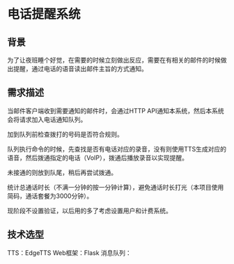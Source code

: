 # 电话提醒系统

## 背景

为了让夜班睡个好觉，在需要的时候立刻做出反应，需要在有相关的邮件的时候做出提醒，通过电话的语音读出邮件主旨的方式通知。

## 需求描述

当邮件客户端收到需要通知的邮件时，会通过HTTP API通知本系统，然后本系统会将请求加入电话通知队列。

加到队列前检查拨打的号码是否符合规则。

队列执行命令的时候，先查找是否有电话对应的录音，没有则使用TTS生成对应的语音，然后拨通指定的电话（VoIP），拨通后播放录音以实现提醒。

未接通的则放到队尾，稍后再尝试拨通。

统计总通话时长（不满一分钟的按一分钟计算），避免通话时长打光（本项目使用简码，通话套餐为3000分钟）。

现阶段不设置验证，以后用的多了考虑设置用户和计费系统。

## 技术选型

TTS：EdgeTTS
Web框架：Flask
消息队列：
